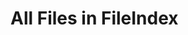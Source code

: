 # All Files in FileIndex

<lively-import src="_navigation.html"></lively-import>

<style>
  lively-script {
    display: inline-block
  }
</style>

<script>
  import FileIndex from "src/client/fileindex.js"
</script>

<script>
  (async (container) => {
    var button = document.createElement("button");
    button.addEventListener("click", async () => {
      await FileIndex.current().addDirectory(lively4url + "/src/client/", 5)
      await FileIndex.current().addDirectory(lively4url + "/templates/", 5)
      await FileIndex.current().addDirectory(lively4url + "/src/components/", 5)
      await FileIndex.current().addDirectory(lively4url + "/src/parts/", 5)
      await FileIndex.current().addDirectory(lively4url + "/doc/", 5)    
      await FileIndex.current().addDirectory(lively4url + "/demos/", 5)    
      await FileIndex.current().addDirectory(lively4url + "/test/", 5)    

      // FileIndex.current().addDirectory("https://lively4/thesis/notes", 5)
      // FileIndex.current().addDirectory("https://lively4/Notes", 5)
      // FileIndex.current().addDirectory("https://lively4/thesis/WriteFirst", 5)
    });
    button.innerHTML = "update file cache";
    return button;
  })(this.parentElement)
</script>


<script>
  (async (container) => {
    var button = document.createElement("button");
    button.addEventListener("click", async () => {
      await FileIndex.current().update()
      lively.show("finished analysis")
    });
    button.innerHTML = "analyse";
    return button;
  })(this.parentElement)
</script>


<script>
  var markdown = lively.query(this, "lively-markdown");
  (async (container) => {
    var button = document.createElement("button");

    button.addEventListener("click", () => {
      var table = markdown.get("#table").get("lively-table")
      if (table) {
        table.setFromJSO(table.asJSO().sortBy(ea => Number(ea.versions)).reverse())
      }      
    });
    button.innerHTML = "sortx";
    return button;
  })(this.parentElement)
</script>


<script>
  var container = lively.query(this, "lively-container");
  (async () => {
    var table = await lively.create("lively-table")
    var files = (await FileIndex.current().db.files.toArray());
    
    var button = document.createElement("button");

    button.addEventListener("click", () => {
      
      if (table) {
        table.setFromJSO(table.asJSO().sortBy(ea => Number(ea.versions)).reverse())
      }      
    });
    button.innerHTML = "sort";
    
    table.setFromJSO(
      files
        // .filter(ea => ea.url.match(lively4url)) // only show local files...
        .map(ea => {
          return {
            file: ea.url.replace(lively4url, "") + '</a> ', 
            size: ea.size,
            versions: ea.versions && ea.versions.length,
            title: ea.title && ea.title.slice(0,100).replace(/</g,"&gt;"),
            tags: ea.tags && ea.tags.sort(), // Array.from(new Set(ea.tags))

          }
          // li.querySelector("a").onclick = (evt) => {
          //   container.followPath(ea.url)
          //   evt.preventDefault()
          // }
      }))
    var div = document.createElement("div")
    div.appendChild(button)
    div.appendChild(table)
    return div
  })()
</script>
